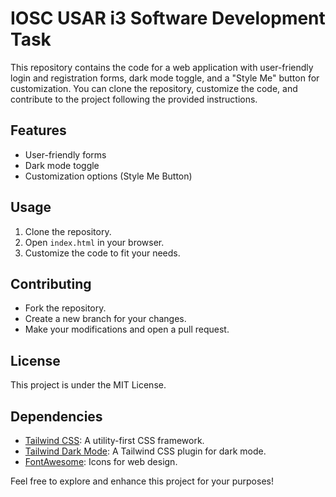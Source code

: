 # IOSC USAR i3 Software Development Task

This repository contains the code for a web application with user-friendly login and registration forms, dark mode toggle, and a "Style Me" button for customization. You can clone the repository, customize the code, and contribute to the project following the provided instructions.

## Features
- User-friendly forms
- Dark mode toggle
- Customization options (Style Me Button)

## Usage
1. Clone the repository.
2. Open `index.html` in your browser.
3. Customize the code to fit your needs.

## Contributing
- Fork the repository.
- Create a new branch for your changes.
- Make your modifications and open a pull request.

## License
This project is under the MIT License.

## Dependencies

- [Tailwind CSS](https://tailwindcss.com/): A utility-first CSS framework.
- [Tailwind Dark Mode](https://github.com/ChanceArthur/tailwindcss-dark-mode): A Tailwind CSS plugin for dark mode.
- [FontAwesome](https://fontawesome.com/): Icons for web design.

Feel free to explore and enhance this project for your purposes!
